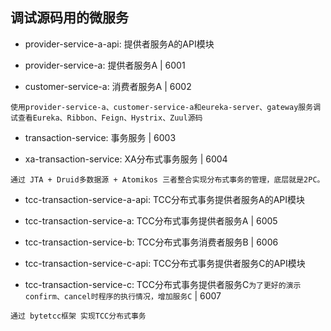 ## 调试源码用的微服务

- provider-service-a-api: 提供者服务A的API模块

- provider-service-a: 提供者服务A | 6001

- customer-service-a: 消费者服务A | 6002
```$text
使用provider-service-a、customer-service-a和eureka-server、gateway服务调试查看Eureka、Ribbon、Feign、Hystrix、Zuul源码
```

- transaction-service: 事务服务 | 6003

- xa-transaction-service: XA分布式事务服务 | 6004
```text
通过 JTA + Druid多数据源 + Atomikos 三者整合实现分布式事务的管理，底层就是2PC。
```

- tcc-transaction-service-a-api: TCC分布式事务提供者服务A的API模块

- tcc-transaction-service-a: TCC分布式事务提供者服务A | 6005

- tcc-transaction-service-b: TCC分布式事务消费者服务B | 6006

- tcc-transaction-service-c-api: TCC分布式事务提供者服务C的API模块

- tcc-transaction-service-c: TCC分布式事务提供者服务C`为了更好的演示confirm、cancel时程序的执行情况，增加服务C` | 6007
```text
通过 bytetcc框架 实现TCC分布式事务
```


